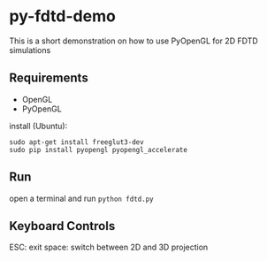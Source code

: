 # py-fdtd-demo
This is a short demonstration on how to use PyOpenGL for 2D FDTD simulations

## Requirements
+ OpenGL
+ PyOpenGL

install (Ubuntu): 
```
sudo apt-get install freeglut3-dev
sudo pip install pyopengl pyopengl_accelerate
```

## Run
open a terminal and run
`python fdtd.py`

## Keyboard Controls
ESC: exit
space: switch between 2D and 3D projection
